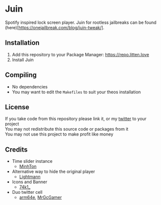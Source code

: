 # Juin
Spotify inspired lock screen player. Juin for rootless jailbreaks can be found (here)[https://onejailbreak.com/blog/juin-tweak/].

## Installation
1. Add this repository to your Package Manager: https://repo.litten.love
2. Install Juin

## Compiling
  - No dependencies
  - You may want to edit the `Makefiles` to suit your theos installation

## License
If you take code from this repository please link it, or my [twitter](https://twitter.com/schneelittchen) to your project  
You may not redistribute this source code or packages from it  
You may not use this project to make profit like money

## Credits
  - Time slider instance
    - [MinhTon](https://github.com/Minh-Ton)
  - Alternative way to hide the original player
    - [Lightmann](https://github.com/UsrLightmann)
  - Icons and Banner
    - [74k1_](https://twitter.com/74k1_)
  - Duo twitter cell
    - [arm64e](https://twitter.com/arm64e), [MrGcGamer](https://twitter.com/MrGcGamer)
